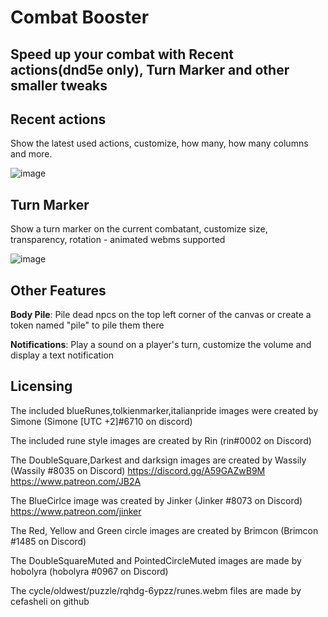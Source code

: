 # Combat Booster
## Speed up your combat with Recent actions(dnd5e only), Turn Marker and other smaller tweaks

## Recent actions

Show the latest used actions, customize, how many, how many columns and more.

![image](https://user-images.githubusercontent.com/1346839/126052685-c18c89e3-f7d6-40c2-8474-7dca03e82edd.png)

## Turn Marker

Show a turn marker on the current combatant, customize size, transparency, rotation - animated webms supported

![image](https://user-images.githubusercontent.com/1346839/126052699-a1f45875-104e-4bdb-bfdd-ecaafd901966.png)

## Other Features

**Body Pile**: Pile dead npcs on the top left corner of the canvas or create a token named "pile" to pile them there

**Notifications**: Play a sound on a player's turn, customize the volume and display a text notification

## Licensing

The included blueRunes,tolkienmarker,italianpride images were created by Simone (Simone [UTC +2]#6710 on discord)

The included rune style images are created by Rin (rin#0002 on Discord)

The DoubleSquare,Darkest and darksign images are created by Wassily  (Wassily #8035 on Discord) 
https://discord.gg/A59GAZwB9M
https://www.patreon.com/JB2A

The BlueCirlce image was created by Jinker (Jinker #8073 on Discord)
https://www.patreon.com/jinker

The Red, Yellow and Green circle images are created by Brimcon (Brimcon #1485 on Discord)

The DoubleSquareMuted and PointedCircleMuted images are made by hobolyra (hobolyra #0967 on Discord)

The cycle/oldwest/puzzle/rqhdg-6ypzz/runes.webm files are made by cefasheli on github
